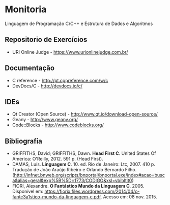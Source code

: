 # Monitoria
Linguagem de Programação C/C++ e Estrutura de Dados e Algoritmos

## Repositorio de Exercícios
- URI Online Judge - https://www.urionlinejudge.com.br/

## Documentação
- C reference - http://pt.cppreference.com/w/c
- DevDocs/C - http://devdocs.io/c/

## IDEs
- Qt Creator (Open Source) - http://www.qt.io/download-open-source/
- Geany - http://www.geany.org/
- Code::Blocks - http://www.codeblocks.org/

## Bibliografia
 - GRIFFITHS, David; GRIFFITHS, Dawn. **Head First C**. United States Of America: O'Reilly, 2012. 591 p. (Head First).
 - DAMAS, Luís. **Linguagem C**. 10. ed. Rio de Janeiro: Ltc, 2007. 410 p. Tradução de João Araújo Ribeiro e Orlando Bernardo Filho. (http://infnet.bnweb.org/scripts/bnportal/bnportal.exe/index#acao=busca&alias=geral&exp%5B%5D=1773/CODIGO&xsl=vbibltit0)
 - FIORI, Alexandre. **O Fantástico Mundo da Linguagem C**. 2005. Disponível em: https://fiorix.files.wordpress.com/2014/04/o-fantc3a1stico-mundo-da-linguagem-c.pdf. Acesso em: 08 nov. 2015.
